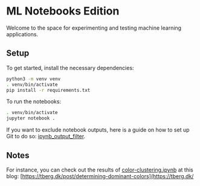 ML Notebooks Edition
==========================

Welcome to the space for experimenting and testing machine learning applications.

Setup
-----

To get started, install the necessary dependencies:

```bash
python3 -m venv venv
. venv/bin/activate
pip install -r requirements.txt
```

To run the notebooks:

```bash
. venv/bin/activate
jupyter notebook .
```

If you want to exclude notebook outputs, here is a guide on how to set up Git to do so: [ipynb_output_filter](https://github.com/toobaz/ipynb_output_filter).

Notes
-----
For instance, you can check out the results of [color-clustering.ipynb](color-clustering.ipynb) at this blog: [https://tberg.dk/post/determining-dominant-colors](https://tberg.dk/